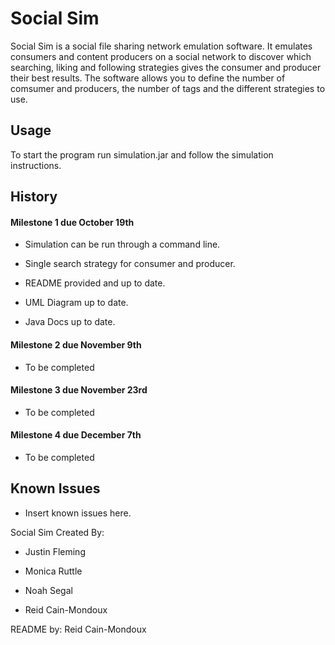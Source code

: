 # Social Sim

Social Sim is a social file sharing network emulation software. It emulates consumers and content producers on a social network 
to discover which searching, liking and following strategies gives the consumer and producer their best results. The software
allows you to define the number of comsumer and producers, the number of tags and the different strategies to use.

## Usage

To start the program run simulation.jar and follow the simulation instructions.

## History

#### Milestone 1 due October 19th

- Simulation can be run through a command line.

- Single search strategy for consumer and producer.

- README provided and up to date.

- UML Diagram up to date.

- Java Docs up to date.

#### Milestone 2 due November 9th

- To be completed

#### Milestone 3 due November 23rd

- To be completed

#### Milestone 4 due December 7th

- To be completed

## Known Issues

- Insert known issues here.

Social Sim Created By:

- Justin Fleming

- Monica Ruttle

- Noah Segal

- Reid Cain-Mondoux

README by: Reid Cain-Mondoux

